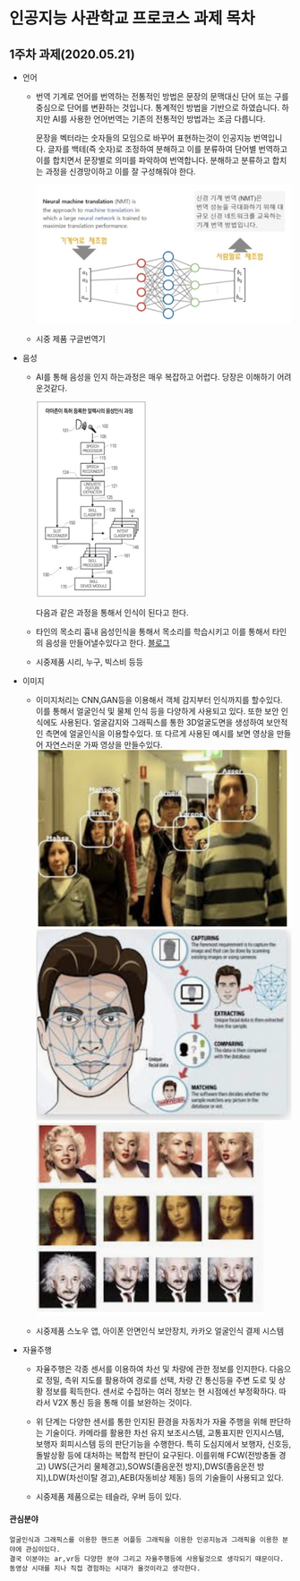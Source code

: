 # 인공지능 사관학교 프로코스 과제 목차

## 1주차 과제(2020.05.21)

* 언어
  - 번역
    기계로 언어를 번역하는 전통적인 방법은 문장의 문맥대신 단어 또는 구를 중심으로 단어를 변환하는 것입니다. 통계적인 방법을 기반으로 하였습니다.
    하지만 AI를 사용한 언어번역는 기존의 전통적인 방법과는 조금 다릅니다.
    
    문장을 벡터라는 숫자들의 모임으로 바꾸어 표현하는것이 인공지능 번역입니다.
    글자를 백테(즉 숫자)로 조정하여 분해하고 이를 분류하여 단어별 번역하고 이를 합치면서 문장별로 의미를 파악하여 번역합니다. 
    분해하고 분류하고 합치는 과정을 신경망이하고 이를 잘 구성해줘야 한다.

    ![신경망 이미지](신경망.png)


  - 시중 제품
     구글번역기
* 음성
  - AI를 통해 음성을 인지 하는과정은 매우 복잡하고 어렵다. 당장은 이해하기 어려운것같다.

    ![아마존 음성인식 과정](아마존1.png)
    
    다음과 같은 과정을 통해서 인식이 된다고 한다.

  - 타인의 목소리 흉내
    음성인식을 통해서 목소리를 학습시키고 이를 통해서 타인의 음성을 만들어낼수있다고 한다. 
    [블로그](http://melonicedlatte.com/machinelearning/2018/07/02/215933.html)

  - 시중제품
    시리, 누구, 빅스비 등등

* 이미지
    - 이미지처리는 CNN,GAN등을 이용해서 객체 감지부터 인식까지를 할수있다. 
    이를 통해서 얼굴인식 및 물체 인식 등을 다양하게 사용되고 있다. 
    또한 보안 인식에도 사용된다. 얼굴감지와 그래픽스를 통한 3D얼굴도면을 생성하여 보안적인 측면에 얼굴인식을 이용할수있다. 
    또 다르게 사용된 예시를 보면 영상을 만들어 자연스러운 가짜 영상을 만들수있다. 
    ![얼굴 감지](얼굴감지.png)
    ![얼굴인식(보안)](보안얼굴.png)
    ![가짜동영상](딥페이크.png)
    
    - 시중제품
      스노우 앱, 아이폰 안면인식 보안장치, 카카오 얼굴인식 결제 시스템
* 자율주행
    - 자율주행은 각종 센서를 이용하여 차선 및 차량에 관한 정보를 인지한다. 다음으로 정밀, 측위 지도를 활용하여 경로를 선택, 차량 간 통신등을 주변 도로 및 상황 정보를 획득한다. 센서로 수집하는 여러 정보는 현 시점에선 부정확하다. 따라서 V2X 통신 등을 통해 이를 보완하는 것이다. 

    - 위 단계는 다양한 센서를 통한 인지된 환경을 자동차가 자율 주행을 위해 판단하는 기술이다. 카메라를 활용한 차선 유지 보조시스템, 교통표지판 인지시스템, 보행자 회피시스템 등의 판단기능을 수행한다. 특히 도심지에서 보행자, 신호등, 돌발상황 등에 대처하는 복합적 판단이 요구된다. 이를위해 FCW(전방충돌 경고) UWS(근거리 물체경고),SOWS(졸음운전 방지),DWS(졸음운전 방지),LDW(차선이탈 경고),AEB(자동비상 제동) 등의 기술들이 사용되고 있다. 

    - 시중제품
      제품으로는 테슬라, 우버 등이 있다. 

#### 관심분야
    얼굴인식과 그래픽스를 이용한 핸드폰 어플등 그래픽을 이용한 인공지능과 그래픽을 이용한 분야에 관심이있다. 
    결국 이분야는 ar,vr등 다양한 분야 그리고 자율주행등에 사용될것으로 생각되기 때문이다.
    동영상 시대를 지나 직접 경험하는 시대가 올것이라고 생각한다.